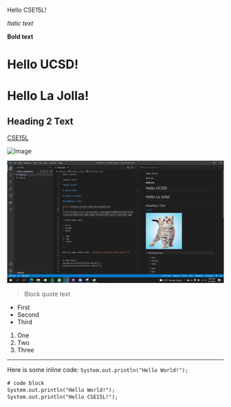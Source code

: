 Hello CSE15L! 

*Italic text*

**Bold text**

# Hello UCSD!

# Hello La Jolla!

## Heading 2 Text

[CSE15L](https://ucsd-cse15l-w22.github.io/)

![Image](https://is3-ssl.mzstatic.com/image/thumb/Purple18/v4/28/13/02/2813028e-b3b5-8605-e890-10521a6974bf/source/256x256bb.jpg)

![Image](./screenshot.png)

> Block quote text

* First 
* Second 
* Third 

1. One
2. Two
3. Three

---

Here is some inline code: `System.out.println("Hello World!");` 

```
# code block
System.out.println("Hello World!");
System.out.println("Hello CSE15L!");
```

